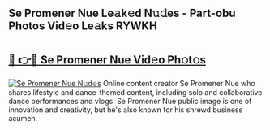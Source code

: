 ## Se Promener Nue Le𝚊k𝚎d N𝚞𝚍es - Part-obu Photos Vid𝚎o Le𝚊ks RYWKH

# <h2><a href="http://fb9a7n9.evod.top/?m=Se+Promener+Nue">🔗 👉🔴 Se Promener Nue Vid𝚎o Ph𝚘t𝚘s</a></h2>

[![Se Promener Nue N𝚞d𝚎s](https://i.imgur.com/8V9OHl7.gif)](http://fb9a7n9.evod.top/?m=Se+Promener+Nue)
Online content creator Se Promener Nue who shares lifestyle and dance-themed content, including solo and collaborative dance performances and vlogs. Se Promener Nue public image is one of innovation and creativity, but he's also known for his shrewd business acumen. 
